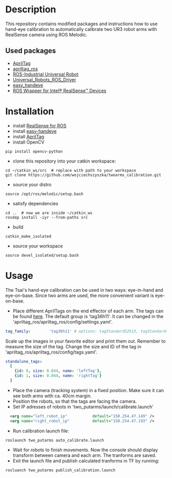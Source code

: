 # Description
This repository contains modified packages and instructions how to use hand-eye calibration to automatically calibrate two UR3 robot arms with RealSense camera using ROS Melodic.
## Used packages
- [AprilTag](https://github.com/AprilRobotics/apriltag.git)
- [apriltag_ros](https://github.com/AprilRobotics/apriltag_ros.git)
- [ROS-Industrial Universal Robot](https://github.com/ros-industrial/universal_robot.git) 
- [Universal_Robots_ROS_Driver](https://github.com/UniversalRobots/Universal_Robots_ROS_Driver.git)
- [easy_handeye](https://github.com/IFL-CAMP/easy_handeye.git)
- [ROS Wrapper for Intel® RealSense™ Devices](https://github.com/IntelRealSense/realsense-ros.git)
# Installation
- install [RealSense for ROS](https://github.com/IntelRealSense/realsense-ros)
- install [easy-handeye](https://github.com/IFL-CAMP/easy_handeye)
- install [AprilTag](https://github.com/AprilRobotics/apriltag_ros)
- install OpenCV
```
pip install opencv-python
```
- clone this repository into your catkin workspace:
```
cd ~/catkin_ws/src  # replace with path to your workspace
git clone https://github.com/wojciechszyszka/twoarms_calibration.git
```
- source your distro
```
source /opt/ros/melodic/setup.bash 
```

- satisfy dependencies
```
cd ..  # now we are inside ~/catkin_ws
rosdep install -iyr --from-paths src
```

- build
```
catkin_make_isolated
```

- source your workspace
```
source devel_isolated/setup.bash
```
# Usage

The Tsai's hand-eye calibration can be used in two ways: eye-in-hand and eye-on-base. Since two arms are used, the more convenient variant is eye-on-base.

- Place different AprilTags on the end effector of each arm. The tags can be found [here](https://github.com/AprilRobotics/apriltag-imgs). The default group is 'tag36h11'. It can be changed in the 'apriltag_ros/apriltag_ros/config/settings.yaml'. 
``` yaml
tag_family:        'tag36h11' # options: tagStandard52h13, tagStandard41h12, tag36h11, tag25h9, tag16h5, tagCustom48h12, tagCircle21h7, tagCircle49h12 
```
Scale up the images in your favorite editor and print them out. Remember to measure the size of the tag. Change the size and ID of the tag in 'apriltag_ros/apriltag_ros/config/tags.yaml'. 
``` yaml
standalone_tags:
  [
    {id: 0, size: 0.044, name: 'leftTag'},
    {id: 1, size: 0.044, name: 'rightTag'}
  ]
  ```
- Place the camera (tracking system) in a fixed position. Make sure it can see both arms with ca. 40cm margin.
- Position the robots, so that the tags are facing the camera.
- Set IP adresses of robots in 'two_putarms/launch/calibrate.launch'
``` xml
  <arg name="left_robot_ip"           default="150.254.47.149" />
  <arg name="right_robot_ip"          default="150.254.47.193" />
```
- Run calibration launch file:
```
roslaunch two_putarms auto_calibrate.launch
```
- Wait for robots to finish movements. Now the console should display transform between camera and each arm. The tranforms are saved.
- Exit the launch file and publish calculated tranforms in TF by running:
```
rosluanch two_putarms publish_calibration.launch
```



